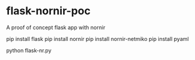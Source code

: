 # flask-nornir-poc
A proof of concept flask app with nornir


pip install flask
pip install nornir
pip install nornir-netmiko
pip install pyaml

python flask-nr.py